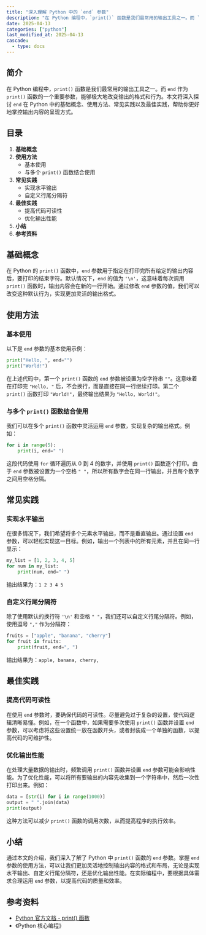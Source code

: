 ```yaml
---
title: "深入理解 Python 中的 `end` 参数"
description: "在 Python 编程中，`print()` 函数是我们最常用的输出工具之一。而 `end` 作为 `print()` 函数的一个重要参数，能够极大地改变输出的格式和行为。本文将深入探讨 `end` 在 Python 中的基础概念、使用方法、常见实践以及最佳实践，帮助你更好地掌控输出内容的呈现方式。"
date: 2025-04-13
categories: ["python"]
last_modified_at: 2025-04-13
cascade:
  - type: docs
---
```



## 简介
在 Python 编程中，`print()` 函数是我们最常用的输出工具之一。而 `end` 作为 `print()` 函数的一个重要参数，能够极大地改变输出的格式和行为。本文将深入探讨 `end` 在 Python 中的基础概念、使用方法、常见实践以及最佳实践，帮助你更好地掌控输出内容的呈现方式。

<!-- more -->
## 目录
1. **基础概念**
2. **使用方法**
    - 基本使用
    - 与多个 `print()` 函数结合使用
3. **常见实践**
    - 实现水平输出
    - 自定义行尾分隔符
4. **最佳实践**
    - 提高代码可读性
    - 优化输出性能
5. **小结**
6. **参考资料**

## 基础概念
在 Python 的 `print()` 函数中，`end` 参数用于指定在打印完所有给定的输出内容后，要打印的结束字符。默认情况下，`end` 的值为 `'\n'`，这意味着每次调用 `print()` 函数时，输出内容会在新的一行开始。通过修改 `end` 参数的值，我们可以改变这种默认行为，实现更加灵活的输出格式。

## 使用方法
### 基本使用
以下是 `end` 参数的基本使用示例：
```python
print("Hello, ", end="")
print("World!")
```
在上述代码中，第一个 `print()` 函数的 `end` 参数被设置为空字符串 `""`。这意味着在打印完 `"Hello, "` 后，不会换行，而是直接在同一行继续打印。第二个 `print()` 函数打印 `"World!"`，最终输出结果为 `"Hello, World!"`。

### 与多个 `print()` 函数结合使用
我们可以在多个 `print()` 函数中灵活运用 `end` 参数，实现复杂的输出格式。例如：
```python
for i in range(5):
    print(i, end=" ")
```
这段代码使用 `for` 循环遍历从 0 到 4 的数字，并使用 `print()` 函数逐个打印。由于 `end` 参数被设置为一个空格 `" "`，所以所有数字会在同一行输出，并且每个数字之间用空格分隔。

## 常见实践
### 实现水平输出
在很多情况下，我们希望将多个元素水平输出，而不是垂直输出。通过设置 `end` 参数，可以轻松实现这一目标。例如，输出一个列表中的所有元素，并且在同一行显示：
```python
my_list = [1, 2, 3, 4, 5]
for num in my_list:
    print(num, end=" ")
```
输出结果为：`1 2 3 4 5`

### 自定义行尾分隔符
除了使用默认的换行符 `'\n'` 和空格 `" "`，我们还可以自定义行尾分隔符。例如，使用逗号 `","` 作为分隔符：
```python
fruits = ["apple", "banana", "cherry"]
for fruit in fruits:
    print(fruit, end=", ")
```
输出结果为：`apple, banana, cherry, `

## 最佳实践
### 提高代码可读性
在使用 `end` 参数时，要确保代码的可读性。尽量避免过于复杂的设置，使代码逻辑清晰易懂。例如，在一个函数中，如果需要多次使用 `print()` 函数并设置 `end` 参数，可以考虑将这些设置统一放在函数开头，或者封装成一个单独的函数，以提高代码的可维护性。

### 优化输出性能
在处理大量数据的输出时，频繁调用 `print()` 函数并设置 `end` 参数可能会影响性能。为了优化性能，可以将所有要输出的内容先收集到一个字符串中，然后一次性打印出来。例如：
```python
data = [str(i) for i in range(1000)]
output = " ".join(data)
print(output)
```
这种方法可以减少 `print()` 函数的调用次数，从而提高程序的执行效率。

## 小结
通过本文的介绍，我们深入了解了 Python 中 `print()` 函数的 `end` 参数。掌握 `end` 参数的使用方法，可以让我们更加灵活地控制输出内容的格式和布局，无论是实现水平输出、自定义行尾分隔符，还是优化输出性能。在实际编程中，要根据具体需求合理运用 `end` 参数，以提高代码的质量和效率。

## 参考资料
- [Python 官方文档 - print() 函数](https://docs.python.org/3/library/functions.html#print)
- 《Python 核心编程》